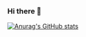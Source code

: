 ### Hi there 👋

[![Anurag's GitHub stats](https://github-readme-stats.vercel.app/api?username=flogoe)](https://github.com/anuraghazra/github-readme-stats)


<!--
**flogoe/flogoe** is a ✨ _special_ ✨ repository because its `README.md` (this file) appears on your GitHub profile.

Here are some ideas to get you started:

- 🔭 I’m currently working on ...
- 🌱 I’m currently learning ...
- 👯 I’m looking to collaborate on ...
- 🤔 I’m looking for help with ...
- 💬 Ask me about ...
- 📫 How to reach me: ...
- 😄 Pronouns: ...
- ⚡ Fun fact: ...
-->
